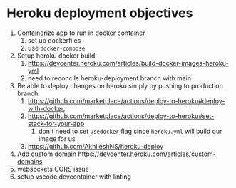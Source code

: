 # Heroku deployment objectives
1. Containerize app to run in docker container
   1. set up dockerfiles
   2. use `docker-compose`
2. Setup heroku docker build
   1. https://devcenter.heroku.com/articles/build-docker-images-heroku-yml
   2. need to reconcile heroku-deployment branch with main
3. Be able to deploy changes on heroku simply by pushing to production branch
   1. https://github.com/marketplace/actions/deploy-to-heroku#deploy-with-docker,
   2. https://github.com/marketplace/actions/deploy-to-heroku#set-stack-for-your-app
      1. don't need to set `usedocker` flag since `heroku.yml` will build our image for us
   3. https://github.com/AkhileshNS/heroku-deploy
4. Add custom domain https://devcenter.heroku.com/articles/custom-domains
5. websockets CORS issue
6. setup vscode devcontainer with linting